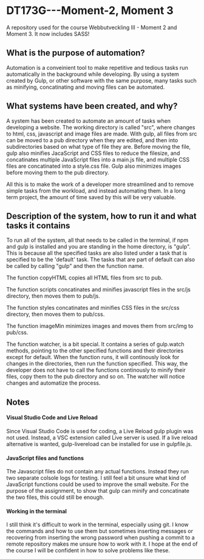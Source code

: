 # DT173G---Moment-2, Moment 3
A repository used for the course Webbutveckling III - Moment 2 and Moment 3. It now includes SASS!

## What is the purpose of automation?

Automation is a conveinient tool to make repetitive and tedious tasks run automatically in the background while developing. By using a system created by Gulp, or other software with the same purpose, many tasks such as minifying, concatinating and moving files can be automated.

## What systems have been created, and why?

A system has been created to automate an amount of tasks when developing a website. The working directory is called "src", where changes to html, css, javascript and image files are made. With gulp, all files from src can be moved to a pub directory when they are edited, and then into subdirectories based on what type of file they are. Before moving the file, gulp also minifies JacaScript and CSS files to reduce the filesize, and concatinates multiple JavaScript files into a main.js file, and multiple CSS files are concatinated into a style.css file. Gulp also minimizes images before moving them to the pub directory.

All this is to make the work of a developer more streamlined and to remove simple tasks from the workload, and instead automating them. In a long term project, the amount of time saved by this will be very valuable. 

## Description of the system, how to run it and what tasks it contains

To run all of the system, all that needs to be called in the terminal, if npm and gulp is installed and you are standing in the home directory, is "gulp". This is because all the specified tasks are also listed under a task that is specified to be the 'default' task. The tasks that are part of default can also be called by calling "gulp" and then the function name.

The function copyHTML copies all HTML files from src to pub.

The function scripts concatinates and minifies javascript files in the src/js directory, then moves them to pub/js.

The function styles concatinates and minifies CSS files in the src/css directory, then moves them to pub/css.

The function imageMin minimizes images and moves them from src/img to pub/css.

The function watcher, is a bit special. It contains a series of gulp.watch methods, pointing to the other specified functions and their directories except for default. When the function runs, it will continously look for changes in the directories, then run the function specified. This way, the developer does not have to call the functions continously to minify their files, copy them to the pub directory and so on. The watcher will notice changes and automatize the process.

## Notes

#### Visual Studio Code and Live Reload
Since Visual Studio Code is used for coding, a Live Reload gulp plugin was not used. Instead, a VSC extension called Live server is used. If a live reload alternative is wanted, gulp-livereload can be installed for use in gulpfile.js.

#### JavaScript files and functions
The Javascript files do not contain any actual functions. Instead they run two separate colsole logs for testing. I still feel a bit unsure what kind of JavaScript functions could be used to improve the small website. For the purpose of the assignment, to show that gulp can minify and concatinate the two files, this could still be enough. 

#### Working in the terminal
I still think it's difficult to work in the terminal, especially using git. I know the commands and how to use them but sometimes inserting messages or recovering from inserting the wrong password when pushing a commit to a remote repository makes me unsure how to work with it. I hope at the end of the course I will be confident in how to solve problems like these.
